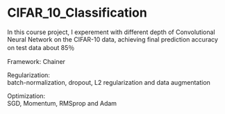 # CIFAR_10_Classification

In this course project, I experement with different depth of Convolutional Neural Network on the CIFAR-10 data, achieving final
prediction accuracy on test data about 85％

Framework: Chainer<br>

Regularization: <br>
batch-normalization, dropout, L2 regularization and data augmentation

Optimization: <br>
SGD, Momentum, RMSprop and Adam

